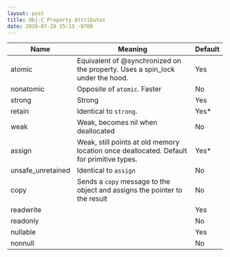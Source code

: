 ```yaml
---
layout: post
title: Obj-C Property Attributes
date: 2020-07-28 15:13 -0700
---
```



|  Name             |       Meaning                                                                                                              | Default |
|-------------------|----------------------------------------------------------------------------------------------------------------------------|---------|
| atomic	        | Equivalent of @synchronized on the property. Uses a spin_lock under the hood.                                              |   Yes   |
| nonatomic         | Opposite of `atomic`. Faster                                                                                               |   No    |
| strong            | Strong                                                                                                                     |   Yes   |
| retain            | Identical to `strong`.                                                                                                     |   Yes*  |
| weak              | Weak, becomes nil when deallocated                                                                                         |   No    |
| assign            | Weak, still points at old memory location once deallocated. Default for primitive types.                                   |   Yes*  |
| unsafe_unretained | Identical to `assign`                                                                                                      |   No    |
| copy              | Sends a `copy` message to the object and assigns the pointer to the result                                                 |   No    |
| readwrite         |                                                                                                                            |   Yes   |
| readonly          |                                                                                                                            |   No    |
| nullable          |                                                                                                                            |   Yes   |
| nonnull           |                                                                                                                            |   No    |